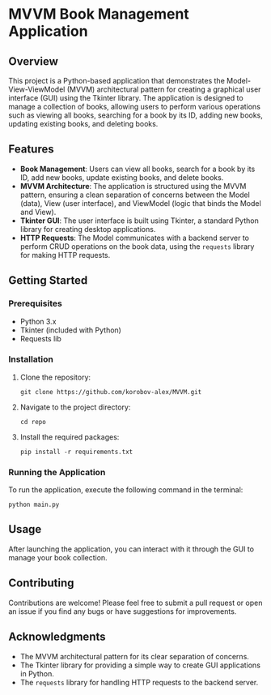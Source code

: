 # MVVM Book Management Application

## Overview

This project is a Python-based application that demonstrates the Model-View-ViewModel (MVVM) architectural pattern for creating a graphical user interface (GUI) using the Tkinter library. The application is designed to manage a collection of books, allowing users to perform various operations such as viewing all books, searching for a book by its ID, adding new books, updating existing books, and deleting books.

## Features

- **Book Management**: Users can view all books, search for a book by its ID, add new books, update existing books, and delete books.
- **MVVM Architecture**: The application is structured using the MVVM pattern, ensuring a clean separation of concerns between the Model (data), View (user interface), and ViewModel (logic that binds the Model and View).
- **Tkinter GUI**: The user interface is built using Tkinter, a standard Python library for creating desktop applications.
- **HTTP Requests**: The Model communicates with a backend server to perform CRUD operations on the book data, using the `requests` library for making HTTP requests.

## Getting Started

### Prerequisites

- Python 3.x
- Tkinter (included with Python)
- Requests lib

### Installation

1. Clone the repository:
   ```
   git clone https://github.com/korobov-alex/MVVM.git
   ```
2. Navigate to the project directory:
   ```
   cd repo
   ```
3. Install the required packages:
   ```
   pip install -r requirements.txt
   ```

### Running the Application

To run the application, execute the following command in the terminal:

```
python main.py
```

## Usage

After launching the application, you can interact with it through the GUI to manage your book collection.

## Contributing

Contributions are welcome! Please feel free to submit a pull request or open an issue if you find any bugs or have suggestions for improvements.

## Acknowledgments

- The MVVM architectural pattern for its clear separation of concerns.
- The Tkinter library for providing a simple way to create GUI applications in Python.
- The `requests` library for handling HTTP requests to the backend server.
